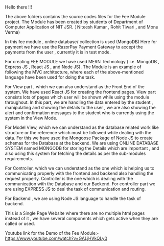 Hello there !!!

The above folders contains the source codes files for the Fee Module project. The Module has been created by students of Department of Computer Application of NIT JSR. ( Niteesh Kumar , Rohit Tiwari , and Monu Verma)

In this fee module , online database/ collection is used (MongoDB) Here for payment we have use the RazorPay Payment Gateway to accept the payments from the user , currently it is in test mode.

For creating FEE MODULE we have used MERN Technology ( i.e. MongoDB , Express JS , React JS , and Node JS). The Module is an example of following the MVC architecture, where each of the above-mentioned language have been used for doing the task.

For View part , which we can also understand as the Front End of the system. We have used React JS for creating the frontend pages. View part consists lots of pages which user will be shown while using the module throughout. In this part, we are handling the data entered by the student , manipulating and showing the details to the user , we are also showing the alert and confirmation messages to the student who is currently using the system in the View Mode.

For Model View, which we can understand as the database related work like structure or the reference which must be followed while dealing with the data. For this we have used the Mongoose Package of Node JS to create schemas for the Database at the backend. We are using ONLINE DATABASE SYSTEM named MONGODB for storing the Details which are important , and also using this system for fetching the details as per the sub-modules requirements.

For Controller, which we can understand as the one which is helping us to communicating properly with the frontend and backend also handling the request properly. Controller is the one which is dealing with the communication with the Database and our Backend. For controller part we are using EXPRESS JS to deal the task of communication and routing.

For Backend , we are using Node JS language to handle the task of backend.

This is a Single Page Website where there are no multiple html pages instead of it , we have several components which gets active when they are called or used.

Youtube link for the Demo of the Fee Module:- https://www.youtube.com/watch?v=GALjHVkQLy0

